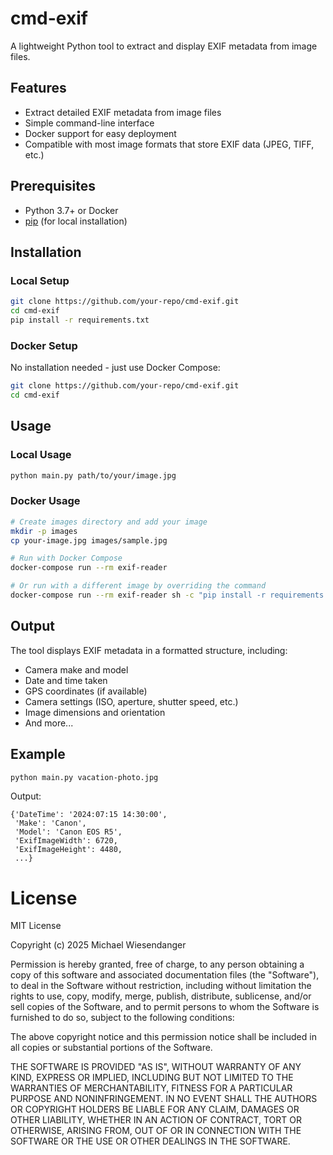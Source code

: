 # cmd-exif

A lightweight Python tool to extract and display EXIF metadata from image files.

## Features
- Extract detailed EXIF metadata from image files
- Simple command-line interface
- Docker support for easy deployment
- Compatible with most image formats that store EXIF data (JPEG, TIFF, etc.)

## Prerequisites
- Python 3.7+ or Docker
- [pip](https://pip.pypa.io/en/stable/) (for local installation)

## Installation

### Local Setup

```bash
git clone https://github.com/your-repo/cmd-exif.git
cd cmd-exif
pip install -r requirements.txt
```

### Docker Setup

No installation needed - just use Docker Compose:
```bash
git clone https://github.com/your-repo/cmd-exif.git
cd cmd-exif
```

## Usage

### Local Usage

```bash
python main.py path/to/your/image.jpg
```

### Docker Usage

```bash
# Create images directory and add your image
mkdir -p images
cp your-image.jpg images/sample.jpg

# Run with Docker Compose
docker-compose run --rm exif-reader

# Or run with a different image by overriding the command
docker-compose run --rm exif-reader sh -c "pip install -r requirements.txt && python main.py /images/another-image.jpg"
```

## Output

The tool displays EXIF metadata in a formatted structure, including:
- Camera make and model
- Date and time taken
- GPS coordinates (if available)
- Camera settings (ISO, aperture, shutter speed, etc.)
- Image dimensions and orientation
- And more...

## Example

```bash
python main.py vacation-photo.jpg
```

Output:
```
{'DateTime': '2024:07:15 14:30:00',
 'Make': 'Canon',
 'Model': 'Canon EOS R5',
 'ExifImageWidth': 6720,
 'ExifImageHeight': 4480,
 ...}
```

# License

MIT License

Copyright (c) 2025 Michael Wiesendanger

Permission is hereby granted, free of charge, to any person obtaining
a copy of this software and associated documentation files (the
"Software"), to deal in the Software without restriction, including
without limitation the rights to use, copy, modify, merge, publish,
distribute, sublicense, and/or sell copies of the Software, and to
permit persons to whom the Software is furnished to do so, subject to
the following conditions:

The above copyright notice and this permission notice shall be
included in all copies or substantial portions of the Software.

THE SOFTWARE IS PROVIDED "AS IS", WITHOUT WARRANTY OF ANY KIND,
EXPRESS OR IMPLIED, INCLUDING BUT NOT LIMITED TO THE WARRANTIES OF
MERCHANTABILITY, FITNESS FOR A PARTICULAR PURPOSE AND
NONINFRINGEMENT. IN NO EVENT SHALL THE AUTHORS OR COPYRIGHT HOLDERS BE
LIABLE FOR ANY CLAIM, DAMAGES OR OTHER LIABILITY, WHETHER IN AN ACTION
OF CONTRACT, TORT OR OTHERWISE, ARISING FROM, OUT OF OR IN CONNECTION
WITH THE SOFTWARE OR THE USE OR OTHER DEALINGS IN THE SOFTWARE.
